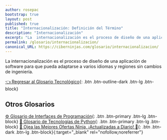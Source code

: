 ```yaml
---
author: rosepac
bootstrap: true
layout: post
published: true
title: "Internacionalización: Definición del Término"
description: "Internacionalización"
excerpt: "La  internacionalización es el proceso de diseño de una aplicación de software para que pueda adaptarse a varios idiomas y regiones sin cambios de ingeniería."
permalink: /glosario/internacionalizacion/
canonical_URL: https://ciberninjas.com/glosario/internacionalizacion/
---
```


La  internacionalización es el proceso de diseño de una aplicación de software para que pueda adaptarse a varios idiomas y regiones sin cambios de ingeniería.

[👈 Regresar al Glosario Tecnológico](/glosario/){: .btn .btn-outline-dark .btn-lg .btn-block}

## Otros Glosarios

[⚙ Glosario de Interfaces de Programación](/glosario/completo-interfaces-programacion/){: .btn .btn-primary .btn-lg .btn-block}
[🐍 Glosario de Tecnologías de Python](/glosario/completo-tecnologias-python/){: .btn .btn-primary .btn-lg .btn-block}
[🎁 Ojea las Mejores Ofertas Ninja, ¡Actualizadas a Diario! 🛒](https://www.amazon.es/shop/cibercursos){: .btn .btn-dark .btn-lg .btn-block}{:target="_blank" rel="nofollow,noreferrer"}